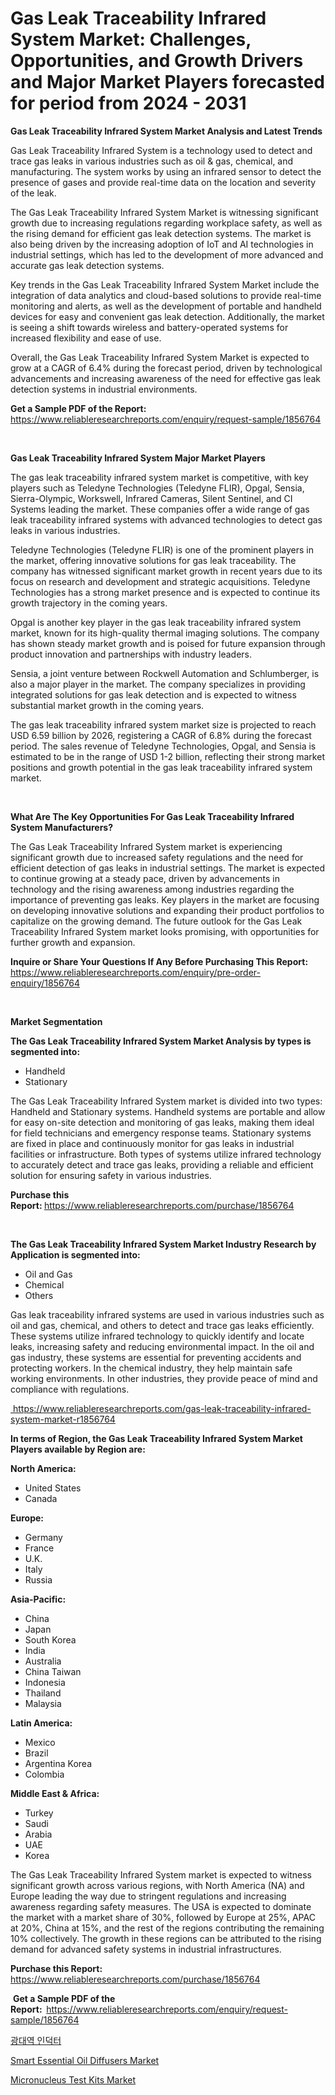 <p><h1>Gas Leak Traceability Infrared System Market: Challenges, Opportunities, and Growth Drivers and Major Market Players forecasted for period from 2024 - 2031</h1></p><p><strong>Gas Leak Traceability Infrared System Market Analysis and Latest Trends</strong></p>
<p><p>Gas Leak Traceability Infrared System is a technology used to detect and trace gas leaks in various industries such as oil & gas, chemical, and manufacturing. The system works by using an infrared sensor to detect the presence of gases and provide real-time data on the location and severity of the leak.</p><p>The Gas Leak Traceability Infrared System Market is witnessing significant growth due to increasing regulations regarding workplace safety, as well as the rising demand for efficient gas leak detection systems. The market is also being driven by the increasing adoption of IoT and AI technologies in industrial settings, which has led to the development of more advanced and accurate gas leak detection systems.</p><p>Key trends in the Gas Leak Traceability Infrared System Market include the integration of data analytics and cloud-based solutions to provide real-time monitoring and alerts, as well as the development of portable and handheld devices for easy and convenient gas leak detection. Additionally, the market is seeing a shift towards wireless and battery-operated systems for increased flexibility and ease of use.</p><p>Overall, the Gas Leak Traceability Infrared System Market is expected to grow at a CAGR of 6.4% during the forecast period, driven by technological advancements and increasing awareness of the need for effective gas leak detection systems in industrial environments.</p></p>
<p><strong>Get a Sample PDF of the Report:&nbsp;</strong> <a href="https://www.reliableresearchreports.com/enquiry/request-sample/1856764">https://www.reliableresearchreports.com/enquiry/request-sample/1856764</a></p>
<p>&nbsp;</p>
<p><strong>Gas Leak Traceability Infrared System Major Market Players</strong></p>
<p><p>The gas leak traceability infrared system market is competitive, with key players such as Teledyne Technologies (Teledyne FLIR), Opgal, Sensia, Sierra-Olympic, Workswell, Infrared Cameras, Silent Sentinel, and CI Systems leading the market. These companies offer a wide range of gas leak traceability infrared systems with advanced technologies to detect gas leaks in various industries.</p><p>Teledyne Technologies (Teledyne FLIR) is one of the prominent players in the market, offering innovative solutions for gas leak traceability. The company has witnessed significant market growth in recent years due to its focus on research and development and strategic acquisitions. Teledyne Technologies has a strong market presence and is expected to continue its growth trajectory in the coming years.</p><p>Opgal is another key player in the gas leak traceability infrared system market, known for its high-quality thermal imaging solutions. The company has shown steady market growth and is poised for future expansion through product innovation and partnerships with industry leaders.</p><p>Sensia, a joint venture between Rockwell Automation and Schlumberger, is also a major player in the market. The company specializes in providing integrated solutions for gas leak detection and is expected to witness substantial market growth in the coming years.</p><p>The gas leak traceability infrared system market size is projected to reach USD 6.59 billion by 2026, registering a CAGR of 6.8% during the forecast period. The sales revenue of Teledyne Technologies, Opgal, and Sensia is estimated to be in the range of USD 1-2 billion, reflecting their strong market positions and growth potential in the gas leak traceability infrared system market.</p></p>
<p>&nbsp;</p>
<p><strong>What Are The Key Opportunities For Gas Leak Traceability Infrared System Manufacturers?</strong></p>
<p><p>The Gas Leak Traceability Infrared System market is experiencing significant growth due to increased safety regulations and the need for efficient detection of gas leaks in industrial settings. The market is expected to continue growing at a steady pace, driven by advancements in technology and the rising awareness among industries regarding the importance of preventing gas leaks. Key players in the market are focusing on developing innovative solutions and expanding their product portfolios to capitalize on the growing demand. The future outlook for the Gas Leak Traceability Infrared System market looks promising, with opportunities for further growth and expansion.</p></p>
<p><strong>Inquire or Share Your Questions If Any Before Purchasing This Report:</strong> <a href="https://www.reliableresearchreports.com/enquiry/pre-order-enquiry/1856764">https://www.reliableresearchreports.com/enquiry/pre-order-enquiry/1856764</a></p>
<p>&nbsp;</p>
<p><strong>Market Segmentation</strong></p>
<p><strong>The Gas Leak Traceability Infrared System Market Analysis by types is segmented into:</strong></p>
<p><ul><li>Handheld</li><li>Stationary</li></ul></p>
<p><p>The Gas Leak Traceability Infrared System market is divided into two types: Handheld and Stationary systems. Handheld systems are portable and allow for easy on-site detection and monitoring of gas leaks, making them ideal for field technicians and emergency response teams. Stationary systems are fixed in place and continuously monitor for gas leaks in industrial facilities or infrastructure. Both types of systems utilize infrared technology to accurately detect and trace gas leaks, providing a reliable and efficient solution for ensuring safety in various industries.</p></p>
<p><strong>Purchase this Report:&nbsp;</strong><a href="https://www.reliableresearchreports.com/purchase/1856764">https://www.reliableresearchreports.com/purchase/1856764</a></p>
<p>&nbsp;</p>
<p><strong>The Gas Leak Traceability Infrared System Market Industry Research by Application is segmented into:</strong></p>
<p><ul><li>Oil and Gas</li><li>Chemical</li><li>Others</li></ul></p>
<p><p>Gas leak traceability infrared systems are used in various industries such as oil and gas, chemical, and others to detect and trace gas leaks efficiently. These systems utilize infrared technology to quickly identify and locate leaks, increasing safety and reducing environmental impact. In the oil and gas industry, these systems are essential for preventing accidents and protecting workers. In the chemical industry, they help maintain safe working environments. In other industries, they provide peace of mind and compliance with regulations.</p></p>
<p><a href="https://www.reliableresearchreports.com/gas-leak-traceability-infrared-system-market-r1856764">&nbsp;https://www.reliableresearchreports.com/gas-leak-traceability-infrared-system-market-r1856764</a></p>
<p><strong>In terms of Region, the Gas Leak Traceability Infrared System Market Players available by Region are:</strong></p>
<p>
    <p> <strong> North America: </strong>
        <ul>
            <li>United States</li>
            <li>Canada</li>
        </ul>
        </p> 
    <p> <strong> Europe: </strong>
        <ul>
            <li>Germany</li>
            <li>France</li>
            <li>U.K.</li>
            <li>Italy</li>
            <li>Russia</li>
        </ul>
        </p> 
    <p> <strong> Asia-Pacific: </strong>
        <ul>
            <li>China</li>
            <li>Japan</li>
            <li>South Korea</li>
            <li>India</li>
            <li>Australia</li>
            <li>China Taiwan</li>
            <li>Indonesia</li>
            <li>Thailand</li>
            <li>Malaysia</li>
        </ul>
        </p> 
    <p> <strong> Latin America: </strong>
        <ul>
            <li>Mexico</li>
            <li>Brazil</li>
            <li>Argentina Korea</li>
            <li>Colombia</li>
        </ul>
        </p> 
    <p> <strong> Middle East & Africa: </strong>
        <ul>
            <li>Turkey</li>
            <li>Saudi</li>
            <li>Arabia</li>
            <li>UAE</li>
            <li>Korea</li>
        </ul>
    </p>
    </p>
<p><p>The Gas Leak Traceability Infrared System market is expected to witness significant growth across various regions, with North America (NA) and Europe leading the way due to stringent regulations and increasing awareness regarding safety measures. The USA is expected to dominate the market with a market share of 30%, followed by Europe at 25%, APAC at 20%, China at 15%, and the rest of the regions contributing the remaining 10% collectively. The growth in these regions can be attributed to the rising demand for advanced safety systems in industrial infrastructures.</p></p>
<p><strong>Purchase this Report: </strong><a href="https://www.reliableresearchreports.com/purchase/1856764">https://www.reliableresearchreports.com/purchase/1856764</a></p>
<p>&nbsp;<strong>Get a Sample PDF of the Report:&nbsp;&nbsp;</strong><a href="https://www.reliableresearchreports.com/enquiry/request-sample/1856764">https://www.reliableresearchreports.com/enquiry/request-sample/1856764</a></p>
<p><strong></strong></p>
<p><p><a href="https://github.com/sougarounis/Market-Research-Report-List-3/blob/main/780141169465.md">광대역 인덕터</a></p><p><a href="https://www.linkedin.com/pulse/smart-essential-oil-diffusers-market-analysis-its-cagr-segmentation-cqube">Smart Essential Oil Diffusers Market</a></p><p><a href="https://www.linkedin.com/pulse/micronucleus-test-kits-market-size-cagr-trends-2024-2030-keyndex-nbwlf">Micronucleus Test Kits Market</a></p></p>